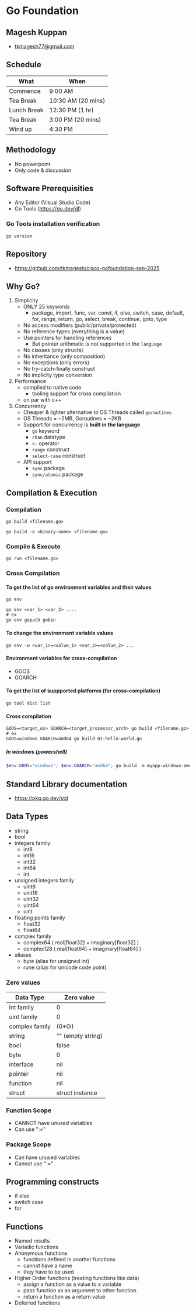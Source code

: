 # Go Foundation

## Magesh Kuppan
- tkmagesh77@gmail.com

## Schedule
| What | When |
| ----- | ----- |
| Commence | 9:00 AM |
| Tea Break | 10:30 AM (20 mins) |
| Lunch Break | 12:30 PM (1 hr) |
| Tea Break | 3:00 PM (20 mins) |
| Wind up | 4:30 PM |

## Methodology
- No powerpoint
- Only code & discussion

## Software Prerequisities
- Any Editor (Visual Studio Code)
- Go Tools (https://go.dev/dl)

### Go Tools installation verification
```shell
go version
```

## Repository
- https://github.com/tkmagesh/cisco-gofoundation-sep-2025

## Why Go?
1. Simplicity
    - ONLY 25 keywords
        - package, import, func, var, const, if, else, switch, case, default, for, range, return, go, select, break, continue, goto, type
    - No access modifiers (public/private/protected)
    - No reference types (everything is a value) 
    - Use pointers for handling references
        - But pointer arithmatic is not supported in the `language`
    - No classes (only structs)
    - No inheritance (only composition)
    - No exceptions (only errors)
    - No try-catch-finally construct
    - No implicity type conversion
2. Performance
    - compiled to native code
        - tooling support for cross compilation
    - on par with c++
3. Concurrency
    - Cheaper & lighter alternative to OS Threads called `goroutines`
    - OS Threads = ~2MB, Goroutines = ~2KB
    - Support for concurrency is **built in the language**
        - `go` keyword
        - `chan` datatype
        - `<-` operator
        - `range` construct
        - `select-case` construct
    - API support
        - `sync` package
        - `sync/atomic` package

## Compilation & Execution
### Compilation
```shell
go build <filename.go>
```

```shell
go build -o <binary-name> <filename.go>
```
### Compile & Execute
```shell
go run <filename.go>
```
### Cross Compilation
#### To get the list of go environment variables and their values
```shell
go env
```

```shell
go env <var_1> <var_2> ....
# ex
go env gopath gobin
```

#### To change the environment variable values
```shell
go env -w <var_1>=<value_1> <var_2>=<value_2> ...
```

#### Environment variables for cross-compilation
- GOOS
- GOARCH

#### To get the list of suppported platforms (for cross-compilation)
```shell
go tool dist list
```

#### Cross compilation
```shell
GOOS=<target_os> GOARCH=<target_processor_arch> go build <filename.go>
# ex
GOOS=windows GOARCH=amd64 go build 01-hello-world.go
```

##### In windows (powershell)
```powershell
$env:GOOS="windows"; $env:GOARCH="amd64"; go build -o myapp-windows-amd64.exe
```

## Standard Library documentation
- https://pkg.go.dev/std

## Data Types
- string
- bool
- integers family
    - int8
    - int16
    - int32
    - int64
    - int
- unsigned integers family
    - uint8
    - uint16
    - uint32
    - uint64
    - uint
- floating points family
    - float32
    - float64
- complex family
    - complex64 ( real[float32] + imaginary[float32] )
    - complex128 ( real[float64] + imaginary[float64] )
- aliases
    - byte (alias for unsigned int)
    - rune (alias for unicode code point)

### Zero values
| Data Type | Zero value |
------------ | ------------- |
|int family     | 0 |
|uint family    | 0 |
|complex family | (0+0i) |
|string         | "" (empty string) |
|bool           | false |
|byte           | 0 |
|interface      | nil |
|pointer        | nil |
|function       | nil |
|struct         | struct instance |

### Function Scope
- CANNOT have unused variables
- Can use ":="

### Package Scope
- Can have unused variables
- Cannot use ":="

## Programming constructs
- if else
- switch case
- for

## Functions
- Named results
- Variadic functions
- Anonymous functions
    - functions defined in another functions
    - cannot have a name
    - they have to be used
- Higher Order functions (treating functions like data)
    - assign a function as a value to a variable
    - pass function as an argument to other function
    - return a function as a return value
- Deferred functions